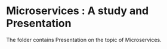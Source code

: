 <h1> Microservices : A study and Presentation </h2>


The folder contains Presentation on the topic of Microservices. 
